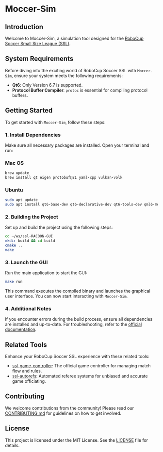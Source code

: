 # Moccer-Sim

## Introduction
Welcome to Moccer-Sim, a simulation tool designed for the [RoboCup Soccer Small Size League (SSL)](https://ssl.robocup.org/).

## System Requirements
Before diving into the exciting world of RoboCup Soccer SSL with `Moccer-Sim`, ensure your system meets the following requirements:

- **Qt6**: Only Version 6.7 is supported.
- **Protocol Buffer Compiler**: `protoc` is essential for compiling protocol buffers.

## Getting Started
To get started with `Moccer-Sim`, follow these steps:

### 1. Install Dependencies
Make sure all necessary packages are installed. Open your terminal and run:
### Mac OS
```bash
brew update
brew install qt eigen protobuf@21 yaml-cpp vulkan-volk
```
### Ubuntu
```bash
sudo apt update
sudo apt install qt6-base-dev qt6-declarative-dev qt6-tools-dev qml6-module-* qt6-3d-dev qt6-quick3d-dev qt6-shadertools-dev libeigen3-dev protobuf-compiler libyaml-cpp-dev cmake build-essential
```

### 2. Building the Project
Set up and build the project using the following steps:

```bash
cd ~/ws/ssl-RACOON-GUI
mkdir build && cd build
cmake ..
make
```

### 3. Launch the GUI
Run the main application to start the GUI:
```bash
make run
```
This command executes the compiled binary and launches the graphical user interface. You can now start interacting with `Moccer-Sim`.

### 4. Additional Notes
If you encounter errors during the build process, ensure all dependencies are installed and up-to-date. For troubleshooting, refer to the [official documentation](https://github.com/RoboCup-SSL/).

## Related Tools
Enhance your RoboCup Soccer SSL experience with these related tools:

- [ssl-game-controller](https://github.com/RoboCup-SSL/ssl-game-controller): The official game controller for managing match flow and rules.
- [ssl-autorefs](https://github.com/RoboCup-SSL/ssl-autorefs): Automated referee systems for unbiased and accurate game officiating.

## Contributing
We welcome contributions from the community! Please read our [CONTRIBUTING.md](CONTRIBUTING.md) for guidelines on how to get involved.

## License
This project is licensed under the MIT License. See the [LICENSE](LICENSE) file for details.
